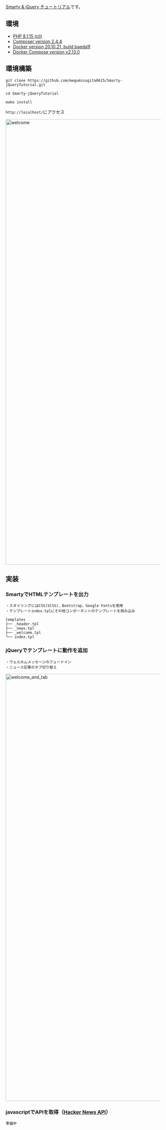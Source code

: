 [Smarty & jQuery チュートリアル](https://github.com/megumisugita0615/Smarty-jQueryTutorial)です。

## 環境

- [PHP 8.1.15 (cli)](https://www.php.net/ChangeLog-8.php)
- [Composer version 2.4.4](https://getcomposer.org/changelog/2.4.4)
- [Docker version 20.10.21, build baeda1f](https://docs.docker.com/engine/release-notes/20.10/)
- [Docker Compose version v2.13.0](https://docs.docker.com/compose/release-notes/)

## 環境構築

```
git clone https://github.com/megumisugita0615/Smarty-jQueryTutorial.git
```

```
cd Smarty-jQueryTutorial
```


```
make install
```

`http://localhost/`にアクセス

<img width="1440" alt="welcome" src="https://user-images.githubusercontent.com/106021148/221112859-6afef425-f679-4193-961b-d37c70a59c3f.png">

## 実装

### SmartyでHTMLテンプレートを出力
```
・スタイリングにはCSS(SCSS)、Bootstrap、Google Fontsを使用
・テンプレートindex.tplにその他コンポーネントのテンプレートを読み込み

templates
├── _header.tpl
├── _news.tpl
├── _welcome.tpl
└── index.tpl
```

### jQueryでテンプレートに動作を追加
```
・ウェルカムメッセージのフェードイン
・ニュース記事のタブ切り替え
```
<img width="1380" alt="welcome_and_tab" src="https://user-images.githubusercontent.com/106021148/221118714-7c995dc7-6ba1-45d0-a491-8c66b37d5f7f.png">

### javascriptでAPIを取得（[Hacker News API](https://github.com/HackerNews/API)）

```
準備中
```